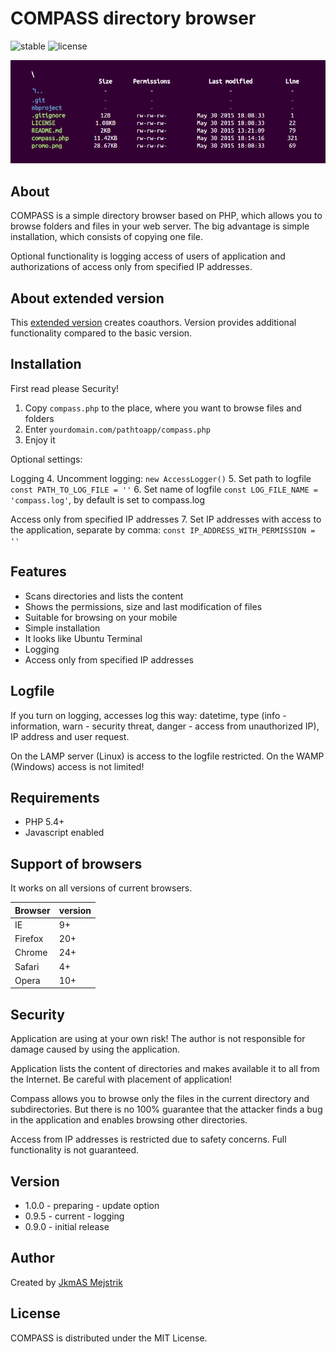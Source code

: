 COMPASS directory browser
=========================
![stable](https://img.shields.io/badge/stable-0.9.5-blue.svg) ![license](https://img.shields.io/badge/license-MIT-brightgreen.svg) 

<p align="center">
  <img src="https://github.com/JkmAS/CompassDirectoryBrowser/blob/master/promo.png" alt="Compass Directory browser"/>
</p>

About
-----
COMPASS is a simple directory browser based on PHP, which allows you to browse 
folders and files in your web server. The big advantage is simple installation, 
which consists of copying one file.

Optional functionality is logging access of users of application and 
authorizations of access only from specified IP addresses.

About extended version
-----

This <a href="https://github.com/JkmAS/CompassDirectoryBrowser/tree/extended">extended version</a> creates coauthors. Version provides additional 
functionality compared to the basic version. 

Installation
------------
First read please Security!

  1. Copy `compass.php` to the place, where you want to browse files and folders
  2. Enter `yourdomain.com/pathtoapp/compass.php`
  3. Enjoy it
  
Optional settings:

Logging
  4. Uncomment logging: `new AccessLogger()`
  5. Set path to logfile `const PATH_TO_LOG_FILE = ''`
  6. Set name of logfile `const LOG_FILE_NAME = 'compass.log'`, by default is set to compass.log

Access only from specified IP addresses
  7. Set IP addresses with access to the application, separate by comma: `const IP_ADDRESS_WITH_PERMISSION = ''`


Features
--------

  * Scans directories and lists the content
  * Shows the permissions, size and last modification of files
  * Suitable for browsing on your mobile
  * Simple installation
  * It looks like Ubuntu Terminal
  * Logging
  * Access only from specified IP addresses

Logfile
-------
If you turn on logging, accesses log this way: datetime, type (info - information,
warn - security threat, danger - access from unauthorized IP), IP address and user request.

On the LAMP server (Linux) is access to the logfile restricted. On the WAMP (Windows)
access is not limited!

Requirements
------------

  * PHP 5.4+
  * Javascript enabled

Support of browsers
-------------------

It works on all versions of current browsers.

Browser  | version
-------- | -------
IE       | 9+
Firefox  | 20+
Chrome   | 24+
Safari   | 4+
Opera    | 10+

Security
--------
Application are using at your own risk! The author is not responsible for damage 
caused by using the application.

Application lists the content of directories and makes available it to all from 
the Internet. Be careful with placement of application!

Compass allows you to browse only the files in the current directory and 
subdirectories. But there is no 100% guarantee that the attacker finds a bug in 
the application and enables browsing other directories.

Access from IP addresses is restricted due to safety concerns. 
Full functionality is not guaranteed.

Version
------

  * 1.0.0 - preparing - update option 
  * 0.9.5 - current - logging
  * 0.9.0 - initial release

Author
------

Created by [JkmAS Mejstrik](http://www.jkmas.cz)

License
-------

COMPASS is distributed under the MIT License.
